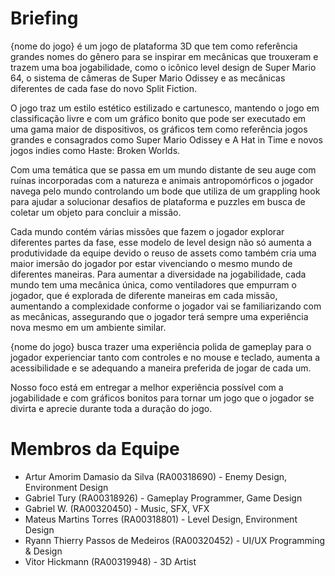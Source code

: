 # Briefing
{nome do jogo} é um jogo de plataforma 3D que tem como referência grandes nomes do gênero para se inspirar em mecânicas que trouxeram e trazem uma boa jogabilidade, como o icônico level design de Super Mario 64, o sistema de câmeras de Super Mario Odissey e as mecânicas diferentes de cada fase do novo Split Fiction.

O jogo traz um estilo estético estilizado e cartunesco, mantendo o jogo em classificação livre e com um gráfico bonito que pode ser executado em uma gama maior de dispositivos, os gráficos tem como referência jogos grandes e consagrados como Super Mario Odissey e A Hat in Time e novos jogos indies como Haste: Broken Worlds.

Com uma temática que se passa em um mundo distante de seu auge com ruínas incorporadas com a natureza e animais antropomórficos o jogador navega pelo mundo controlando um bode que utiliza de um grappling hook para ajudar a solucionar desafios de plataforma e puzzles em busca de coletar um objeto para concluir a missão.

Cada mundo contém várias missões que fazem o jogador explorar diferentes partes da fase, esse modelo de level design não só aumenta a produtividade da equipe devido o reuso de assets como também cria uma maior imersão do jogador por estar vivenciando o mesmo mundo de diferentes maneiras. Para aumentar a diversidade na jogabilidade, cada mundo tem uma mecânica única, como ventiladores que empurram o jogador, que é explorada de diferente maneiras em cada missão, aumentando a complexidade conforme o jogador vai se familiarizando com as mecânicas, assegurando que o jogador terá sempre uma experiência nova mesmo em um ambiente similar.

{nome do jogo} busca trazer uma experiência polida de gameplay para o jogador experienciar tanto com controles e no mouse e teclado, aumenta a acessibilidade e se adequando a maneira preferida de jogar de cada um.

Nosso foco está em entregar a melhor experiência possível com a jogabilidade e com gráficos bonitos para tornar um jogo que o jogador se divirta e aprecie durante toda a duração do jogo.

# Membros da Equipe
- Artur Amorim Damasio da Silva (RA00318690) - Enemy Design, Environment Design
- Gabriel Tury (RA00318926) - Gameplay Programmer, Game Design
- Gabriel W. (RA00320450) - Music, SFX, VFX
- Mateus Martins Torres (RA00318801) - Level Design, Environment Design
- Ryann Thierry Passos de Medeiros (RA00320452) - UI/UX Programming & Design
- Vitor Hickmann (RA00319948) - 3D Artist
